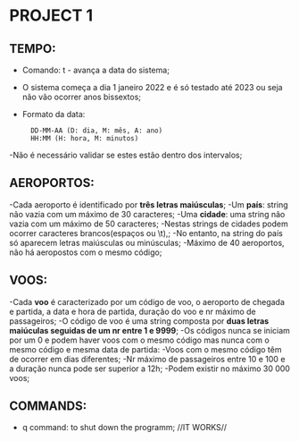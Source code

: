 # PROJECT 1

## TEMPO:

- Comando: t - avança a data do sistema;
- O sistema começa a dia 1 janeiro 2022 e é só testado até 2023 ou seja não vão ocorrer anos bissextos;
- Formato da data:

        DD-MM-AA (D: dia, M: mês, A: ano)
        HH:MM (H: hora, M: minutos)

-Não é necessário validar se estes estão dentro dos intervalos;


## AEROPORTOS:

-Cada aeroporto é identificado por **três letras maiúsculas**;
-Um **país**: string não vazia com um máximo de 30 caracteres;
-Uma **cidade**: uma string não vazia com um máximo de 50 caracteres;
-Nestas strings de cidades podem ocorrer caracteres brancos(espaços ou \t),;
-No entanto, na string do país só aparecem letras maiúsculas ou minúsculas;
-Máximo de 40 aeroportos, não há aeropostos com o mesmo código;

## VOOS:

-Cada **voo** é caracterizado por um código de voo, o aeroporto de chegada e partida, a data e hora de partida, duração do voo e nr máximo de passageiros;
-O código de voo é uma string composta por **duas letras maiúculas seguidas de um nr entre 1 e 9999**;
-Os códigos nunca se iniciam por um 0 e podem haver voos com o mesmo código mas nunca com o mesmo código e mesma data de partida:
-Voos com o mesmo código têm de ocorrer em dias diferentes;
-Nr máximo de passageiros entre 10 e 100 e a duração nunca pode ser superior a 12h;
-Podem existir no máximo 30 000 voos;


## COMMANDS:

- q command: to shut down the programm; //IT WORKS//
